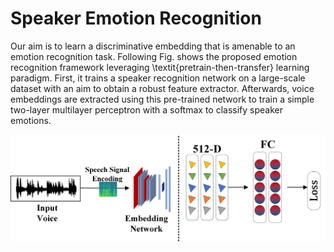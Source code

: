 # Speaker Emotion Recognition
Our aim is to learn a discriminative embedding that is amenable to an emotion recognition task. Following Fig. shows the proposed emotion recognition framework leveraging \textit{pretrain-then-transfer} learning paradigm. First, it trains a speaker recognition network on a large-scale dataset with an aim to obtain a robust feature extractor. Afterwards, voice embeddings are extracted using this pre-trained network to train a simple two-layer multilayer perceptron with a softmax to classify speaker emotions.

![Emotion recognition network](images/voice.jpg)
